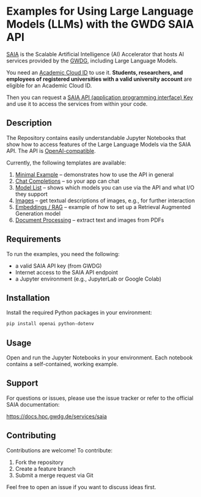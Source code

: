 # Examples for Using Large Language Models (LLMs) with the GWDG SAIA API

[SAIA](https://docs.hpc.gwdg.de/services/saia/index.html) is the Scalable Artificial Intelligence (AI) Accelerator that hosts AI services provided by the [GWDG](https://gwdg.de), including Large Language Models. 

You need an [Academic Cloud ID](https://academiccloud.de/help/) to use it. **Students, researchers, and employees of registered universities with a valid university account** are eligible for an Academic Cloud ID.

Then you can request a [SAIA API (application programming interface) Key](https://docs.hpc.gwdg.de/services/saia/index.html#api-request) and use it to access the services from within your code.

## Description

The Repository contains easily understandable Jupyter Notebooks that show how to access features of the Large Language Models via the SAIA API. The API is [OpenAI-compatible](https://platform.openai.com/docs/api-reference/). 

Currently, the following templates are available:

1. [Minimal Example](./minimal_example.ipynb) – demonstrates how to use the API in general  
2. [Chat Completions](./chat_completions.ipynb) – so your app can chat  
3. [Model List](./model_list.ipynb) – shows which models you can use via the API and what I/O they support  
4. [Images](./images.ipynb) – get textual descriptions of images, e.g., for further interaction  
5. [Embeddings / RAG](./embeddings_rag.ipynb) – example of how to set up a Retrieval Augmented Generation model  
6. [Document Processing](./document_processing.ipynb) – extract text and images from PDFs  

## Requirements

To run the examples, you need the following:
- a valid SAIA API key (from GWDG)
- Internet access to the SAIA API endpoint
- a Jupyter environment (e.g., JupyterLab or Google Colab)

## Installation

Install the required Python packages in your environment:
```bash
pip install openai python-dotenv
```

## Usage

Open and run the Jupyter Notebooks in your environment. Each notebook contains a self-contained, working example.

## Support

For questions or issues, please use the issue tracker or refer to the official SAIA documentation:

https://docs.hpc.gwdg.de/services/saia

## Contributing

Contributions are welcome! To contribute:
1. Fork the repository
1. Create a feature branch
1. Submit a merge request via Git

Feel free to open an issue if you want to discuss ideas first.
